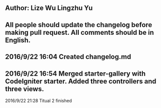 Author: Lize Wu
        Lingzhu Yu
----------------------------------------------------------------------
All people should update the changelog before making pull request.
All comments should be in English.
----------------------------------------------------------------------
2016/9/22 16:04 Created changelog.md
----------------------------------------------------------------------
2016/9/22 16:54 Merged starter-gallery with CodeIgniter starter. Added three controllers and three views.
----------------------------------------------------------------------
2016/9/22 21:28 Titual 2 finished
